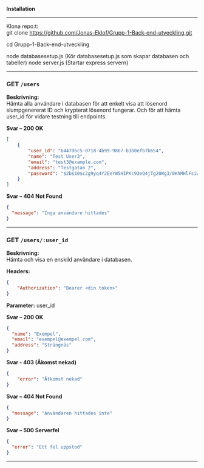 
**Installation**

---

Klona repo:t:  
git clone https://github.com/Jonas-Eklof/Grupp-1-Back-end-utveckling.git

cd Grupp-1-Back-end-utveckling

node databasesetup.js (Kör databasesetup.js som skapar databasen och tabeller)
node server.js (Startar express servern)

---


### GET `/users`

**Beskrivning:**  
Hämta alla användare i databasen för att enkelt visa att lösenord slumpgenererat ID och krypterat lösenord fungerar. Och för
att hämta user_id för vidare testning till endpoints.

**Svar – 200 OK**

```json
[
	{
		"user_id": "6447d6c5-0718-4b99-9867-b3b0efb7b654",
		"name": "Test User3",
		"email": "test3@example.com",
		"address": "Testgatan 2",
		"password": "$2b$10$c2g9yq4Y2EeYW5HIPKc93eQ4jTg20Wg3/0KhMHlFsiwNoHsBMlKIe"
	}
]
```

**Svar – 404 Not Found**
```json
{
  "message": "Inga användare hittades"
}
```

---

### GET `/users/:user_id`

**Beskrivning:**  
Hämta och visa en enskild användare i databasen.

**Headers:**

```json
{
    "Authorization": "Bearer <din token>"
}
```

**Parameter:**
user_id

**Svar – 200 OK**

```json
{
  "name": "Exempel",
  "email": "exempel@exempel.com",
  "address": "Strängnäs"
}

```

**Svar - 403 (Åkomst nekad)**
```json
{
    "error": "Åtkomst nekad"
}
```

**Svar – 404 Not Found**
```json
{
  "message": "Användaren hittades inte"
}
```

**Svar – 500 Serverfel**
```json
{
  "error": "Ett fel uppstod"
}
```

---





